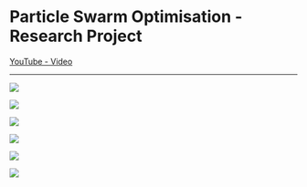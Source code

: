 # Particle Swarm Optimisation - Research Project

[YouTube - Video](https://www.youtube.com/watch?v=wBVNWJavlmk)

---


![](https://dudleyhk.github.io/portfolio/swarm%20intelligence/screenshots/Screenshot%20(01).png)

![](https://dudleyhk.github.io/portfolio/swarm%20intelligence/screenshots/Screenshot%20(02).png)

![](https://dudleyhk.github.io/portfolio/swarm%20intelligence/screenshots/Screenshot%20(03).png)

![](https://dudleyhk.github.io/portfolio/swarm%20intelligence/screenshots/Screenshot%20(04).png)

![](https://dudleyhk.github.io/portfolio/swarm%20intelligence/screenshots/Screenshot%20(05).png)

![](https://dudleyhk.github.io/portfolio/swarm%20intelligence/screenshots/Screenshot%20(06).png)
